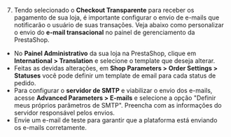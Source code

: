 7. Tendo selecionado o **Checkout Transparente** para receber os pagamento de sua loja, é importante configurar o envio de e-mails que notificarão o usuário de suas transações. Veja abaixo como personalizar o envio do **e-mail transacional** no painel de gerenciamento da PrestaShop.

* No **Painel Administrativo** da sua loja na PrestaShop, clique em **International > Translation** e selecione o template que deseja alterar.
* Feitas as devidas alterações, em **Shop Parameters > Order Settings > Statuses** você pode definir um template de email para cada status de pedido.
* Para configurar o **servidor de SMTP** e viabilizar o envio dos e-mails, acesse **Advanced Parameters > E-mails** e selecione a opção "Definir meus próprios parâmetros de SMTP". Preencha com as informações do servidor responsável pelos envios. 
* Envie um e-mail de teste para garantir que a plataforma está enviando os e-mails corretamente. 